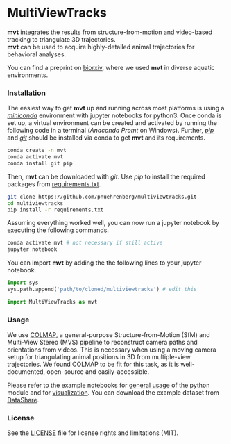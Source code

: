# MultiViewTracks

**mvt** integrates the results from structure-from-motion and video-based tracking to triangulate 3D trajectories.  
**mvt** can be used to acquire highly-detailed animal trajectories for behavioral analyses.

You can find a preprint on [biorxiv](https://www.biorxiv.org/content/10.1101/571232v1), where we used **mvt** in diverse aquatic environments.

### Installation

The easiest way to get **mvt** up and running across most platforms is using a [*miniconda*](https://docs.conda.io/en/latest/miniconda.html) environment with jupyter notebooks for python3. Once conda is set up, a virtual environment can be created and activated by running the following code in a terminal (*Anaconda Promt* on Windows). Further, [*pip*](https://pypi.org/project/pip/) and [*git*](https://git-scm.com/) should be installed via conda to get **mvt** and its requirements.

```bash
conda create -n mvt
conda activate mvt
conda install git pip
```

Then, **mvt** can be downloaded with *git*. Use *pip* to install the required packages from [requirements.txt](requirements.txt).

```bash
git clone https://github.com/pnuehrenberg/multiviewtracks.git
cd multiviewtracks
pip install -r requirements.txt
```

Assuming everything worked well, you can now run a jupyter notebook by executing the following commands.

```bash
conda activate mvt # not necessary if still active
jupyter notebook
```

You can import **mvt** by adding the the following lines to your jupyter notebook.

```python
import sys
sys.path.append('path/to/cloned/multiviewtracks') # edit this

import MultiViewTracks as mvt
```

### Usage

We use [COLMAP](https://colmap.github.io), a general-purpose Structure-from-Motion (SfM) and Multi-View Stereo (MVS) pipeline to reconstruct camera paths and orientations from videos. This is necessary when using a moving camera setup for triangulating animal positions in 3D from multiple-view trajectories. We found COLMAP to be fit for this task, as it is well-documented, open-source and easily-accessible.

Please refer to the example notebooks for [general usage](docs/examples/scene.ipynb) of the python module and for [visualization](docs/examples/visualization.ipynb). You can download the example dataset from [DataShare](https://datashare.mpcdf.mpg.de/s/WBi3T5Oh8QGjOQb).

### License

See the [LICENSE](LICENSE) file for license rights and limitations (MIT).
